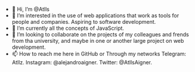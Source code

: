 - 👋 Hi, I’m @Atlls
- 👀 I’m interested in the use of web applications that work as tools for people and companies. Aspiring to software development. 
- 🌱 I’m currently all the concepts of JavaScript.
- 💞️ I’m looking to collaborate on the projects of my colleagues and frends from tha university, and maybe in one or another large project on web development.
- 📫 How to reach me here in GitHub or Through my networks Telegram: Atllz. Instagram: @alejandroaigner. Twitter: @AtllsAigner.

<!---
Atlls/Atlls is a ✨ special ✨ repository because its `README.md` (this file) appears on your GitHub profile.
You can click the Preview link to take a look at your changes.
--->
